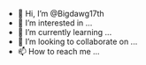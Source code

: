 - 👋 Hi, I’m @Bigdawg17th
- 👀 I’m interested in ...
- 🌱 I’m currently learning ...
- 💞️ I’m looking to collaborate on ...
- 📫 How to reach me ...

<!---
Bigdawg17th/Bigdawg17th is a ✨ special ✨ repository because its `README.md` (this file) appears on your GitHub profile.
You can click the Preview link to take a look at your changes.
--->
